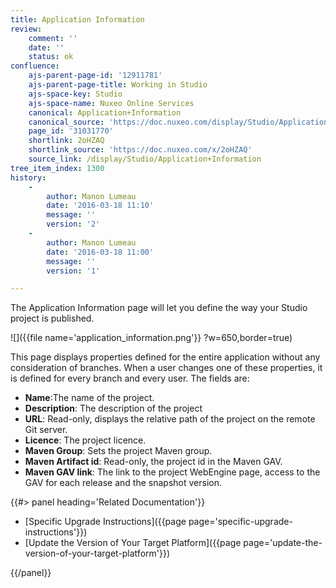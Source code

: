 ```yaml
---
title: Application Information
review:
    comment: ''
    date: ''
    status: ok
confluence:
    ajs-parent-page-id: '12911781'
    ajs-parent-page-title: Working in Studio
    ajs-space-key: Studio
    ajs-space-name: Nuxeo Online Services
    canonical: Application+Information
    canonical_source: 'https://doc.nuxeo.com/display/Studio/Application+Information'
    page_id: '31031770'
    shortlink: 2oHZAQ
    shortlink_source: 'https://doc.nuxeo.com/x/2oHZAQ'
    source_link: /display/Studio/Application+Information
tree_item_index: 1300
history:
    -
        author: Manon Lumeau
        date: '2016-03-18 11:10'
        message: ''
        version: '2'
    -
        author: Manon Lumeau
        date: '2016-03-18 11:00'
        message: ''
        version: '1'

---
```

The Application Information page will let you define the way your Studio project is published.

![]({{file name='application_information.png'}} ?w=650,border=true)

This page displays properties defined for the entire application without any consideration of branches. When a user changes one of these properties, it is defined for every branch and every user. The fields are:

*   **Name**:The name of the project.
*   **Description**: The description of the project
*   **URL**: Read-only, displays the relative path of the project on the remote Git server.
*   **Licence**: The project licence.
*   **Maven Group**: Sets the project Maven group.
*   **Maven Artifact id**: Read-only, the project id in the Maven GAV.
*   **Maven GAV link**: The link to the project WebEngine page, access to the GAV for each release and the snapshot version.

<div class="row" data-equalizer data-equalize-on="medium"><div class="column medium-6">{{#> panel heading='Related Documentation'}}

- [Specific Upgrade Instructions]({{page page='specific-upgrade-instructions'}})
- [Update the Version of Your Target Platform]({{page page='update-the-version-of-your-target-platform'}})

{{/panel}}</div><div class="column medium-6">



</div></div>
